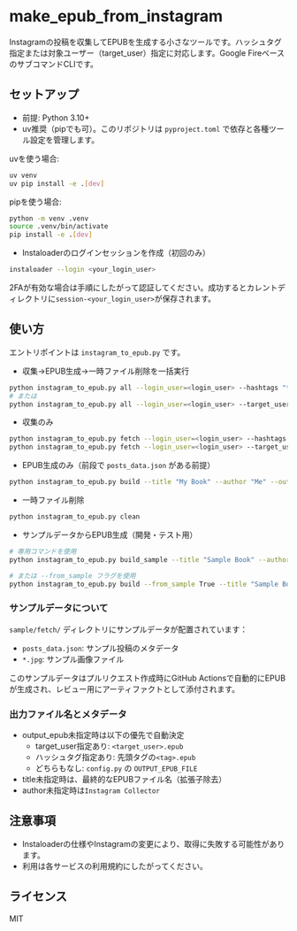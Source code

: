 # make_epub_from_instagram

Instagramの投稿を収集してEPUBを生成する小さなツールです。ハッシュタグ指定または対象ユーザー（target_user）指定に対応します。Google FireベースのサブコマンドCLIです。

## セットアップ

- 前提: Python 3.10+
- uv推奨（pipでも可）。このリポジトリは `pyproject.toml` で依存と各種ツール設定を管理します。

uvを使う場合:

```sh
uv venv
uv pip install -e .[dev]
```

pipを使う場合:

```sh
python -m venv .venv
source .venv/bin/activate
pip install -e .[dev]
```

- Instaloaderのログインセッションを作成（初回のみ）

```sh
instaloader --login <your_login_user>
```

2FAが有効な場合は手順にしたがって認証してください。成功するとカレントディレクトリに`session-<your_login_user>`が保存されます。

## 使い方

エントリポイントは `instagram_to_epub.py` です。

- 収集→EPUB生成→一時ファイル削除を一括実行

```sh
python instagram_to_epub.py all --login_user=<login_user> --hashtags "tag1 tag2"
# または
python instagram_to_epub.py all --login_user=<login_user> --target_user=<account>
```

- 収集のみ

```sh
python instagram_to_epub.py fetch --login_user=<login_user> --hashtags "tag1 tag2"
python instagram_to_epub.py fetch --login_user=<login_user> --target_user=<account>
```

- EPUB生成のみ（前段で `posts_data.json` がある前提）

```sh
python instagram_to_epub.py build --title "My Book" --author "Me" --output_epub output.epub
```

- 一時ファイル削除

```sh
python instagram_to_epub.py clean
```

- サンプルデータからEPUB生成（開発・テスト用）

```sh
# 専用コマンドを使用
python instagram_to_epub.py build_sample --title "Sample Book" --author "Author" --output_epub sample.epub

# または --from_sample フラグを使用
python instagram_to_epub.py build --from_sample True --title "Sample Book" --output_epub sample.epub
```

### サンプルデータについて

`sample/fetch/` ディレクトリにサンプルデータが配置されています：

- `posts_data.json`: サンプル投稿のメタデータ
- `*.jpg`: サンプル画像ファイル

このサンプルデータはプルリクエスト作成時にGitHub Actionsで自動的にEPUBが生成され、レビュー用にアーティファクトとして添付されます。

### 出力ファイル名とメタデータ

- output_epub未指定時は以下の優先で自動決定
  - target_user指定あり: `<target_user>.epub`
  - ハッシュタグ指定あり: 先頭タグの`<tag>.epub`
  - どちらもなし: `config.py` の `OUTPUT_EPUB_FILE`
- title未指定時は、最終的なEPUBファイル名（拡張子除去）
- author未指定時は`Instagram Collector`

## 注意事項

- Instaloaderの仕様やInstagramの変更により、取得に失敗する可能性があります。
- 利用は各サービスの利用規約にしたがってください。

## ライセンス

MIT
